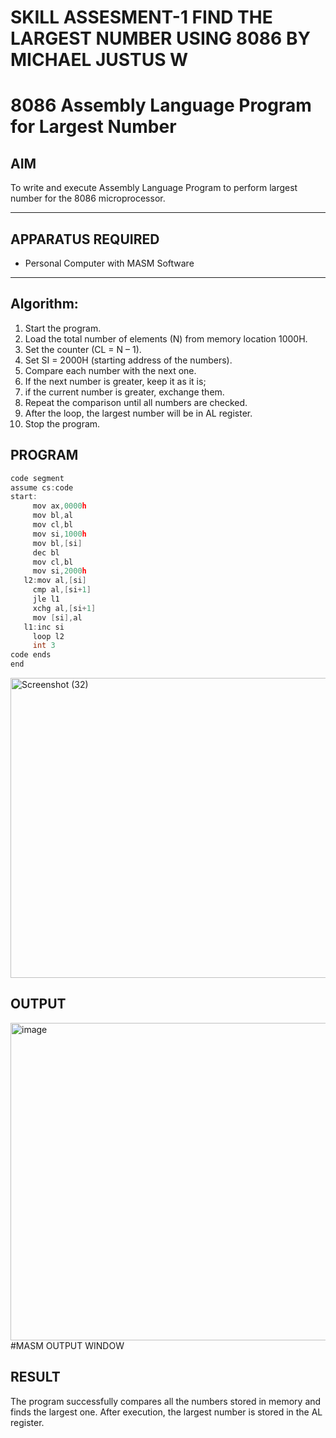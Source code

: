 #  SKILL ASSESMENT-1 FIND THE LARGEST NUMBER USING 8086 BY MICHAEL JUSTUS W

# 8086 Assembly Language Program for Largest Number

## AIM

To write and execute Assembly Language Program to perform largest number for the 8086 microprocessor.

---

## APPARATUS REQUIRED

* Personal Computer with MASM Software

---

## Algorithm:
1. Start the program.
2. Load the total number of elements (N) from memory location 1000H.
3. Set the counter (CL = N – 1).
4. Set SI = 2000H (starting address of the numbers).
5. Compare each number with the next one.
6. If the next number is greater, keep it as it is;
7. if the current number is greater, exchange them.
8. Repeat the comparison until all numbers are checked.
9. After the loop, the largest number will be in AL register.
10. Stop the program.
## PROGRAM
```C
code segment
assume cs:code
start:
     mov ax,0000h
     mov bl,al
     mov cl,bl
     mov si,1000h
     mov bl,[si]
     dec bl
     mov cl,bl
     mov si,2000h
   l2:mov al,[si]
     cmp al,[si+1]
     jle l1
     xchg al,[si+1]
     mov [si],al
   l1:inc si
     loop l2
     int 3
code ends
end
```
<img width="640" height="480" alt="Screenshot (32)" src="https://github.com/user-attachments/assets/4a7b9fab-702c-4497-9907-4e61a26d0e0f" />

## OUTPUT
<img width="777" height="508" alt="image" src="https://github.com/user-attachments/assets/38ffe644-f36e-4394-ab5a-14d59b61f754" />
#MASM OUTPUT WINDOW


## RESULT
The program successfully compares all the numbers stored in memory and finds the largest one.
After execution, the largest number is stored in the AL register.
